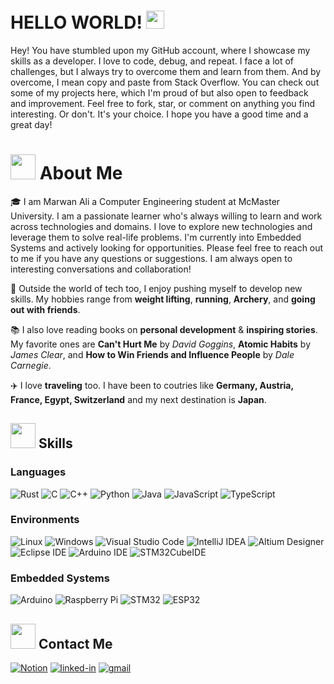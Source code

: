 # HELLO WORLD! <img src="https://media.giphy.com/media/hvRJCLFzcasrR4ia7z/giphy.gif" width="29px" height="29px">

Hey! You have stumbled upon my GitHub account, where I showcase my skills as a developer. I love to code, debug, and repeat. I face a lot of challenges, but I always try to overcome them and learn from them. And by overcome, I mean copy and paste from Stack Overflow. 
You can check out some of my projects here, which I'm proud of but also open to feedback and improvement. Feel free to fork, star, or comment on anything you find interesting. Or don't. It's your choice. I hope you have a good time and a great day!

# <img src="https://media.giphy.com/media/nDN6HAU0y3gOXMgQ3d/giphy.gif" width="40px" height="40px"> About Me
🎓 I am Marwan Ali a Computer Engineering student at McMaster University. I am a passionate learner who's always willing to learn and work across technologies and domains. I love to explore new technologies and leverage them to solve real-life problems. I'm currently into Embedded Systems and actively looking for opportunities. Please feel free to reach out to me if you have any questions or suggestions. I am always open to interesting conversations and collaboration!

🎸 Outside the world of tech too, I enjoy pushing myself to develop new skills. My hobbies range from **weight lifting**, **running**, **Archery**, and **going out with friends**.

📚 I also love reading books on **personal development** & **inspiring stories**. My favorite ones are **Can't Hurt Me** by _David Goggins_, **Atomic Habits** by _James Clear_, and **How to Win Friends and Influence People** by _Dale Carnegie_.

✈️ I love **traveling** too. I have been to coutries like **Germany, Austria, France, Egypt, Switzerland** and my next destination is **Japan**.

## <img src="https://media.giphy.com/media/GlHV2O0IpxAsRjVsNb/giphy.gif" width="40px" height="40px"> Skills
### Languages
![Rust](https://img.shields.io/badge/rust-%23000000.svg?style=for-the-badge&logo=rust&logoColor=white)
![C](https://img.shields.io/badge/c-%2300599C.svg?style=for-the-badge&logo=c&logoColor=white)
![C++](https://img.shields.io/badge/c++-%2300599C.svg?style=for-the-badge&logo=c%2B%2B&logoColor=white)
![Python](https://img.shields.io/badge/python-%2314354C.svg?style=for-the-badge&logo=python&logoColor=white)
![Java](https://img.shields.io/badge/java-%23ED8B00.svg?style=for-the-badge&logo=java&logoColor=white)
![JavaScript](https://img.shields.io/badge/javascript-%23323330.svg?style=for-the-badge&logo=javascript&logoColor=%23F7DF1E)
![TypeScript](https://img.shields.io/badge/typescript-%23007ACC.svg?style=for-the-badge&logo=typescript&logoColor=white)

### Environments
![Linux](https://img.shields.io/badge/Linux-FCC624?style=for-the-badge&logo=linux&logoColor=black)
![Windows](https://img.shields.io/badge/Windows-0078D6?style=for-the-badge&logo=windows&logoColor=white)
![Visual Studio Code](https://img.shields.io/badge/Visual%20Studio%20Code-007ACC?style=for-the-badge&logo=visual-studio-code&logoColor=white)
![IntelliJ IDEA](https://img.shields.io/badge/IntelliJ%20IDEA-000000.svg?style=for-the-badge&logo=intellij-idea&logoColor=white)
![Altium Designer](https://img.shields.io/badge/Altium%20Designer-14294C?style=for-the-badge&logo=altium-designer&logoColor=white)
![Eclipse IDE](https://img.shields.io/badge/Eclipse%20IDE-2C2255?style=for-the-badge&logo=eclipse-ide&logoColor=white)
![Arduino IDE](https://img.shields.io/badge/Arduino%20IDE-00979D?style=for-the-badge&logo=arduino&logoColor=white)
![STM32CubeIDE](https://img.shields.io/badge/STM32CubeIDE-FFA500?style=for-the-badge&logo=stmicroelectronics&logoColor=white)

### Embedded Systems
![Arduino](https://img.shields.io/badge/Arduino-00979D?style=for-the-badge&logo=arduino&logoColor=white)
![Raspberry Pi](https://img.shields.io/badge/Raspberry%20Pi-C51A4A?style=for-the-badge&logo=raspberry-pi&logoColor=white)
![STM32](https://img.shields.io/badge/STMicroelectronics-03234B?style=for-the-badge&logo=STMicroelectronics&logoColor=white)
![ESP32](https://img.shields.io/badge/Espressif-000000?style=for-the-badge&logo=espressif&logoColor=white)


## <img src="https://media.giphy.com/media/Rqxo1G6Hr4Ws89R3GH/giphy.gif" width="40px" height="40px"> Contact Me
[![Notion](https://img.shields.io/badge/Notion-%23000000.svg?style=for-the-badge&logo=notion&logoColor=white)](https://marwansdomain.notion.site/Marwan-Ali-e0a92d7b209a45459904c70395a6f80e?pvs=4)
[![linked-in](https://img.shields.io/badge/Linked_In-0077B5?style=for-the-badge&logo=LinkedIn&logoColor=white)](https://www.linkedin.com/in/marwan-ali/)
[![gmail](https://img.shields.io/badge/Gmail-D14836?style=for-the-badge&logo=Gmail&logoColor=white)](mailto:ali186@mcmaster.ca)

